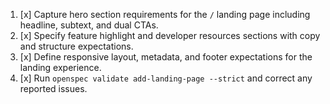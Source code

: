 1. [x] Capture hero section requirements for the `/` landing page including headline, subtext, and dual CTAs.
2. [x] Specify feature highlight and developer resources sections with copy and structure expectations.
3. [x] Define responsive layout, metadata, and footer expectations for the landing experience.
4. [x] Run `openspec validate add-landing-page --strict` and correct any reported issues.
